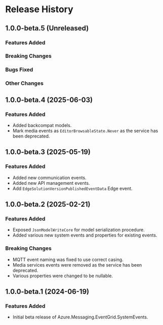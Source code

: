 # Release History

## 1.0.0-beta.5 (Unreleased)

### Features Added

### Breaking Changes

### Bugs Fixed

### Other Changes

## 1.0.0-beta.4 (2025-06-03)

### Features Added
- Added backcompat models.
- Mark media events as `EditorBrowsableState.Never` as the service has been deprecated.

## 1.0.0-beta.3 (2025-05-19)

### Features Added
- Added new communication events.
- Added new API management events.
- Add `EdgeSolutionVersionPublishedEventData` Edge event.

## 1.0.0-beta.2 (2025-02-21)

### Features Added

- Exposed `JsonModelWriteCore` for model serialization procedure.
- Added various new system events and properties for existing events.

### Breaking Changes

- MQTT event naming was fixed to use correct casing.
- Media services events were removed as the service has been deprecated.
- Various properties were changed to be nullable.

## 1.0.0-beta.1 (2024-06-19)

### Features Added

- Initial beta release of Azure.Messaging.EventGrid.SystemEvents.
